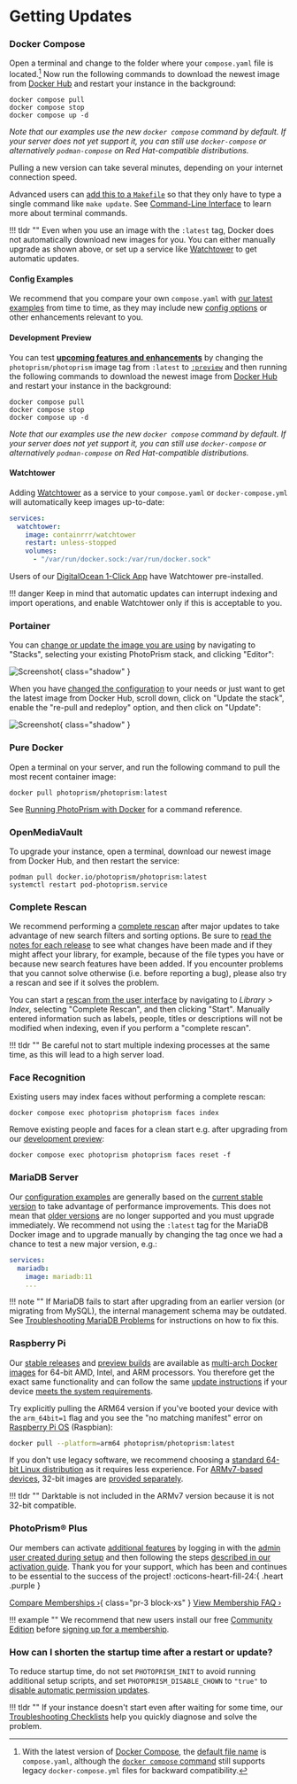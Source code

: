 # Getting Updates

### Docker Compose

Open a terminal and change to the folder where your `compose.yaml` file is located.[^1]
Now run the following commands to download the newest image from [Docker Hub](https://hub.docker.com/r/photoprism/photoprism/tags) and restart your instance in the background:

```
docker compose pull
docker compose stop
docker compose up -d
```

*Note that our examples use the new `docker compose` command by default. If your server does not yet support it, you can still use `docker-compose` or alternatively `podman-compose` on Red Hat-compatible distributions.*

Pulling a new version can take several minutes, depending on your internet connection speed.

Advanced users can [add this to a `Makefile`](https://dl.photoprism.app/docker/Makefile) so that they only have to type a single command like `make update`. See [Command-Line Interface](docker-compose.md#command-line-interface) to learn more about terminal commands.

!!! tldr ""
    Even when you use an image with the `:latest` tag, Docker does not automatically download new images for you. You can either manually upgrade as shown above, or set up a service like [Watchtower](#watchtower) to get automatic updates.

#### Config Examples

We recommend that you compare your own `compose.yaml` with [our latest examples](https://dl.photoprism.app/docker/) from time to time, as they may include new [config options](config-options.md) or other enhancements relevant to you.

#### Development Preview

You can test [**upcoming features and enhancements**](https://link.photoprism.app/roadmap) by changing the `photoprism/photoprism` image tag from `:latest` to [`:preview`](https://hub.docker.com/r/photoprism/photoprism/tags?page=1&name=preview) and then running the following commands to download the newest image from [Docker Hub](https://hub.docker.com/r/photoprism/photoprism/tags) and restart your instance in the background:

```
docker compose pull
docker compose stop
docker compose up -d
```

*Note that our examples use the new `docker compose` command by default. If your server does not yet support it, you can still use `docker-compose` or alternatively `podman-compose` on Red Hat-compatible distributions.*

#### Watchtower

Adding [Watchtower](https://github.com/containrrr/watchtower) as a service to your `compose.yaml` or `docker-compose.yml` will automatically keep images up-to-date:

```yaml
services:
  watchtower:
    image: containrrr/watchtower
    restart: unless-stopped
    volumes:
      - "/var/run/docker.sock:/var/run/docker.sock"
```

Users of our [DigitalOcean 1-Click App](cloud/digitalocean.md) have Watchtower pre-installed.

!!! danger
    Keep in mind that automatic updates can interrupt indexing and import operations, and enable Watchtower only if this is acceptable to you.

### Portainer

You can [change or update the image you are using](portainer/index.md) by navigating to "Stacks", selecting your existing PhotoPrism stack, and clicking "Editor":

![Screenshot](portainer/preview.png){ class="shadow" }

When you have [changed the configuration](portainer/index.md) to your needs or just want to get the latest image from Docker Hub, scroll down, click on "Update the stack", enable the "re-pull and redeploy" option, and then click on "Update":

![Screenshot](portainer/update.png){ class="shadow" }

### Pure Docker

Open a terminal on your server, and run the following command to pull the most recent container image:

```
docker pull photoprism/photoprism:latest
```

See [Running PhotoPrism with Docker](docker.md) for a command reference.

### OpenMediaVault

To upgrade your instance, open a terminal, download our newest image from Docker Hub, and then restart the service:

```
podman pull docker.io/photoprism/photoprism:latest
systemctl restart pod-photoprism.service
```

### Complete Rescan

We recommend performing a [complete rescan](../user-guide/library/originals.md#when-should-complete-rescan-be-selected) after major updates to take advantage of new search filters and sorting options. Be sure to [read the notes for each release](../release-notes.md) to see what changes have been made and if they might affect your library, for example, because of the file types you have or because new search features have been added. If you encounter problems that you cannot solve otherwise (i.e. before reporting a bug), please also try a rescan and see if it solves the problem.

You can start a [rescan from the user interface](../user-guide/library/originals.md) by navigating to *Library* > *Index*, selecting "Complete Rescan", and then clicking "Start". Manually entered information such as labels, people, titles or descriptions will not be modified when indexing, even if you perform a "complete rescan".

!!! tldr ""
    Be careful not to start multiple indexing processes at the same time, as this will lead to a high server load.

### Face Recognition

Existing users may index faces without performing a complete rescan:

```
docker compose exec photoprism photoprism faces index
```

Remove existing people and faces for a clean start e.g. after upgrading from our 
[development preview](https://docs.photoprism.app/release-notes/#development-preview):

```
docker compose exec photoprism photoprism faces reset -f
```

### MariaDB Server

Our [configuration examples](https://dl.photoprism.app/docker/) are generally based on the [current stable version](https://mariadb.com/kb/en/mariadb-server-release-dates/) to take advantage of performance improvements. This does not mean that [older versions](index.md#databases) are no longer supported and you must upgrade immediately. We recommend not using the `:latest` tag for the MariaDB Docker image and to upgrade manually by changing the tag once we had a chance to test a new major version, e.g.:

```yaml
services:
  mariadb:
    image: mariadb:11
    ...
```

!!! note ""
    If MariaDB fails to start after upgrading from an earlier version (or migrating from MySQL), the internal management schema may be outdated. See [Troubleshooting MariaDB Problems](troubleshooting/mariadb.md#version-upgrade) for instructions on how to fix this.

### Raspberry Pi

Our [stable releases](../release-notes.md) and [preview builds](updates.md#development-preview) are available as [multi-arch Docker images](https://hub.docker.com/r/photoprism/photoprism/tags) for 64-bit AMD, Intel, and ARM processors.
You therefore get the exact same functionality and can follow the same [update instructions](#docker-compose) if your device [meets the system requirements](raspberry-pi.md#system-requirements).

Try explicitly pulling the ARM64 version if you've booted your device with the `arm_64bit=1` flag and you see the "no matching manifest" error on [Raspberry Pi OS](raspberry-pi.md#raspberry-pi-os) (Raspbian):

```bash
docker pull --platform=arm64 photoprism/photoprism:latest
```

If you don't use legacy software, we recommend choosing a [standard 64-bit Linux distribution](raspberry-pi.md#modern-arm64-based-devices) as it requires less experience. For [ARMv7-based devices](raspberry-pi.md#older-armv7-based-devices), 32-bit images are [provided separately](https://hub.docker.com/r/photoprism/photoprism/tags?page=1&name=armv7).

!!! tldr ""
    Darktable is not included in the ARMv7 version because it is not 32-bit compatible.

### PhotoPrism® Plus

Our members can activate [additional features](https://link.photoprism.app/membership) by logging in with the [admin user created during setup](config-options.md#authentication) and then following the steps [described in our activation guide](https://www.photoprism.app/kb/activation). Thank you for your support, which has been and continues to be essential to the success of the project! :octicons-heart-fill-24:{ .heart .purple }

[Compare Memberships ›](https://link.photoprism.app/membership){ class="pr-3 block-xs" } [View Membership FAQ ›](https://www.photoprism.app/membership/faq) 

!!! example ""
    We recommend that new users install our free [Community Edition](index.md) before [signing up for a membership](https://link.photoprism.app/membership).

### How can I shorten the startup time after a restart or update?

To reduce startup time, do not set `PHOTOPRISM_INIT` to avoid running additional setup scripts, and set `PHOTOPRISM_DISABLE_CHOWN` to `"true"` to [disable automatic permission updates](config-options.md#docker-image).

!!! tldr ""
    If your instance doesn't start even after waiting for some time, our [Troubleshooting Checklists](troubleshooting/index.md#connection-fails) help you quickly diagnose and solve the problem.

[^1]: With the latest version of [Docker Compose](https://docs.docker.com/compose/), the [default file name](https://docs.docker.com/compose/intro/compose-application-model/#the-compose-file) is `compose.yaml`, although the [`docker compose` command](troubleshooting/docker.md#docker-compose) still supports legacy `docker-compose.yml` files for backward compatibility.